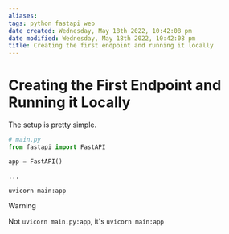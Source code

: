 ```yaml
---
aliases: 
tags: python fastapi web 
date created: Wednesday, May 18th 2022, 10:42:08 pm
date modified: Wednesday, May 18th 2022, 10:42:08 pm
title: Creating the first endpoint and running it locally
---
```


# Creating the First Endpoint and Running it Locally

The setup is pretty simple.

```python
# main.py
from fastapi import FastAPI

app = FastAPI()

...
```

```bash
uvicorn main:app
```

> [!Warning]
> Not `uvicorn main.py:app`, it's `uvicorn main:app`
